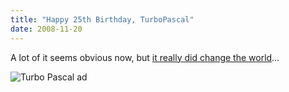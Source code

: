 ```yaml
---
title: "Happy 25th Birthday, TurboPascal"
date: 2008-11-20
---
```

A lot of it seems obvious now, but <a href="http://www.ddj.com/blog/portal/archives/2008/11/turbo_pascals_u.html">it really did change the world</a>…

<img src="@root/files/2008/11/turbopascalv1bytead_814.jpg" alt="Turbo Pascal ad" class="centered">
